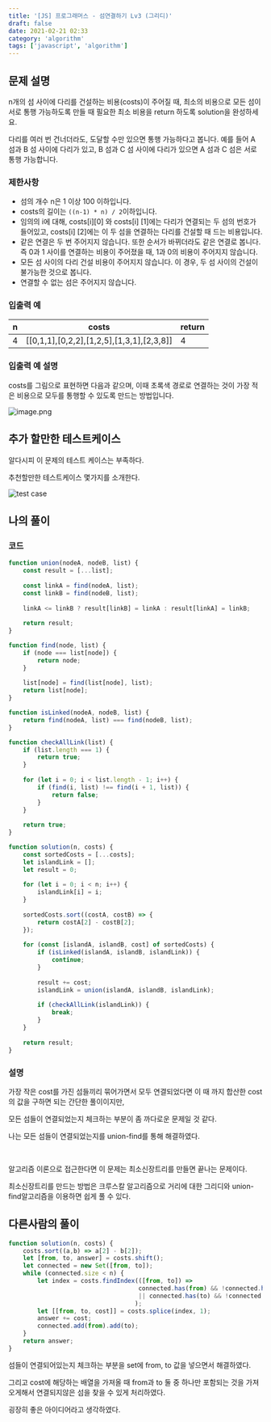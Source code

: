 ```yaml
---
title: '[JS] 프로그래머스 - 섬연결하기 Lv3 (그리디)'
draft: false
date: 2021-02-21 02:33
category: 'algorithm'
tags: ['javascript', 'algorithm']
---
```


## 문제 설명

n개의 섬 사이에 다리를 건설하는 비용(costs)이 주어질 때, 최소의 비용으로 모든 섬이 서로 통행 가능하도록 만들 때 필요한 최소 비용을 return 하도록 solution을 완성하세요.

다리를 여러 번 건너더라도, 도달할 수만 있으면 통행 가능하다고 봅니다. 예를 들어 A 섬과 B 섬 사이에 다리가 있고, B 섬과 C 섬 사이에 다리가 있으면 A 섬과 C 섬은 서로 통행 가능합니다.

### **제한사항**

- 섬의 개수 n은 1 이상 100 이하입니다.
- costs의 길이는 `((n-1) * n) / 2`이하입니다.
- 임의의 i에 대해, costs[i][0] 와 costs[i] [1]에는 다리가 연결되는 두 섬의 번호가 들어있고, costs[i] [2]에는 이 두 섬을 연결하는 다리를 건설할 때 드는 비용입니다.
- 같은 연결은 두 번 주어지지 않습니다. 또한 순서가 바뀌더라도 같은 연결로 봅니다. 즉 0과 1 사이를 연결하는 비용이 주어졌을 때, 1과 0의 비용이 주어지지 않습니다.
- 모든 섬 사이의 다리 건설 비용이 주어지지 않습니다. 이 경우, 두 섬 사이의 건설이 불가능한 것으로 봅니다.
- 연결할 수 없는 섬은 주어지지 않습니다.

### **입출력 예**

| n    | costs                                     | return |
| ---- | ----------------------------------------- | ------ |
| 4    | [[0,1,1],[0,2,2],[1,2,5],[1,3,1],[2,3,8]] | 4      |

### **입출력 예 설명**

costs를 그림으로 표현하면 다음과 같으며, 이때 초록색 경로로 연결하는 것이 가장 적은 비용으로 모두를 통행할 수 있도록 만드는 방법입니다.

![image.png](https://grepp-programmers.s3.amazonaws.com/files/production/13e2952057/f2746a8c-527c-4451-9a73-42129911fe17.png)

## 추가 할만한 테스트케이스

알다시피 이 문제의 테스트 케이스는 부족하다.

추천할만한 테스트케이스 몇가지를 소개한다.

![test case](./프로그래머스-섬연결하기/testcase.png)



## 나의 풀이

### 코드

```js
function union(nodeA, nodeB, list) {
    const result = [...list];
    
    const linkA = find(nodeA, list);
    const linkB = find(nodeB, list);
    
    linkA <= linkB ? result[linkB] = linkA : result[linkA] = linkB;
    
    return result;
}

function find(node, list) {
    if (node === list[node]) {
        return node;
    }
    
    list[node] = find(list[node], list);
    return list[node];
}

function isLinked(nodeA, nodeB, list) {
    return find(nodeA, list) === find(nodeB, list);
}

function checkAllLink(list) {
    if (list.length === 1) {
        return true;
    }
    
    for (let i = 0; i < list.length - 1; i++) {
        if (find(i, list) !== find(i + 1, list)) {
            return false;
        }
    }
    
    return true;
}

function solution(n, costs) {
    const sortedCosts = [...costs];
    let islandLink = [];
    let result = 0;
    
    for (let i = 0; i < n; i++) {
        islandLink[i] = i;
    }
    
    sortedCosts.sort((costA, costB) => {
        return costA[2] - costB[2];
    });
    
    for (const [islandA, islandB, cost] of sortedCosts) {
        if (isLinked(islandA, islandB, islandLink)) {
            continue;
        }
        
        result += cost;
        islandLink = union(islandA, islandB, islandLink);
        
        if (checkAllLink(islandLink)) {
            break;
        }
    }
    
    return result;
}
```

### 설명

가장 작은 cost를 가진 섬들끼리 묶어가면서 모두 연결되었다면 이 때 까지 합산한 cost의 값을 구하면 되는 간단한 풀이이지만,

모든 섬들이 연결되었는지 체크하는 부분이 좀 까다로운 문제일 것 같다.

나는 모든 섬들이 연결되었는지를 union-find를 통해 해결하였다.

<br>

알고리즘 이론으로 접근한다면 이 문제는 최소신장트리를 만들면 끝나는 문제이다.

최소신장트리를 만드는 방법은 크루스칼 알고리즘으로 거리에 대한 그리디와 union-find알고리즘을 이용하면 쉽게 풀 수 있다.



## 다른사람의 풀이

```js
function solution(n, costs) {
    costs.sort((a,b) => a[2] - b[2]);
    let [from, to, answer] = costs.shift();
    let connected = new Set([from, to]);
    while (connected.size < n) {
        let index = costs.findIndex(([from, to]) =>
                                    connected.has(from) && !connected.has(to)
                                    || connected.has(to) && !connected.has(from)
                                   );
        let [[from, to, cost]] = costs.splice(index, 1);
        answer += cost;
        connected.add(from).add(to);
    }
    return answer;
}
```

섬들이 연결되어있는지 체크하는 부분을 set에 from, to 값을 넣으면서 해결하였다.

그리고 cost에 해당하는 배열을 가져올 때 from과 to 둘 중 하나만 포함되는 것을 가져오게해서 연결되지않은 섬을 찾을 수 있게 처리하였다.

굉장히 좋은 아이디어라고 생각하였다.





